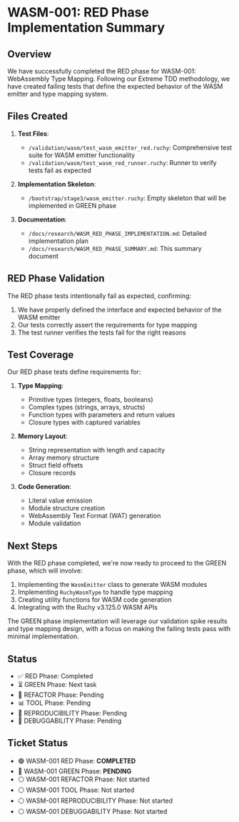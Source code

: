 # WASM-001: RED Phase Implementation Summary

## Overview

We have successfully completed the RED phase for WASM-001: WebAssembly Type Mapping. Following our Extreme TDD methodology, we have created failing tests that define the expected behavior of the WASM emitter and type mapping system.

## Files Created

1. **Test Files**:
   - `/validation/wasm/test_wasm_emitter_red.ruchy`: Comprehensive test suite for WASM emitter functionality
   - `/validation/wasm/test_wasm_red_runner.ruchy`: Runner to verify tests fail as expected

2. **Implementation Skeleton**:
   - `/bootstrap/stage3/wasm_emitter.ruchy`: Empty skeleton that will be implemented in GREEN phase

3. **Documentation**:
   - `/docs/research/WASM_RED_PHASE_IMPLEMENTATION.md`: Detailed implementation plan
   - `/docs/research/WASM_RED_PHASE_SUMMARY.md`: This summary document

## RED Phase Validation

The RED phase tests intentionally fail as expected, confirming:
1. We have properly defined the interface and expected behavior of the WASM emitter
2. Our tests correctly assert the requirements for type mapping
3. The test runner verifies the tests fail for the right reasons

## Test Coverage

Our RED phase tests define requirements for:

1. **Type Mapping**:
   - Primitive types (integers, floats, booleans)
   - Complex types (strings, arrays, structs)
   - Function types with parameters and return values
   - Closure types with captured variables

2. **Memory Layout**:
   - String representation with length and capacity
   - Array memory structure
   - Struct field offsets
   - Closure records

3. **Code Generation**:
   - Literal value emission
   - Module structure creation
   - WebAssembly Text Format (WAT) generation
   - Module validation

## Next Steps

With the RED phase completed, we're now ready to proceed to the GREEN phase, which will involve:

1. Implementing the `WasmEmitter` class to generate WASM modules
2. Implementing `RuchyWasmType` to handle type mapping
3. Creating utility functions for WASM code generation
4. Integrating with the Ruchy v3.125.0 WASM APIs

The GREEN phase implementation will leverage our validation spike results and type mapping design, with a focus on making the failing tests pass with minimal implementation.

## Status

- ✅ RED Phase: Completed
- ⏳ GREEN Phase: Next task
- 🔄 REFACTOR Phase: Pending
- 📊 TOOL Phase: Pending
- 🔄 REPRODUCIBILITY Phase: Pending
- 🧪 DEBUGGABILITY Phase: Pending

## Ticket Status

- 🟢 WASM-001 RED Phase: **COMPLETED**
- 🔶 WASM-001 GREEN Phase: **PENDING**
- ⚪ WASM-001 REFACTOR Phase: Not started
- ⚪ WASM-001 TOOL Phase: Not started
- ⚪ WASM-001 REPRODUCIBILITY Phase: Not started
- ⚪ WASM-001 DEBUGGABILITY Phase: Not started